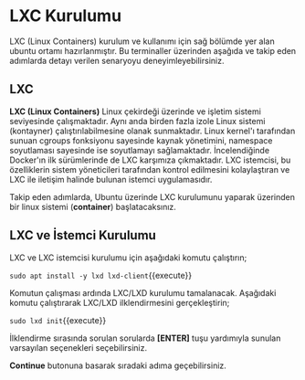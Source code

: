 # LXC Kurulumu

LXC (Linux Containers) kurulum ve kullanımı için sağ bölümde yer alan ubuntu ortamı hazırlanmıştır. Bu terminaller üzerinden aşağıda ve takip eden adımlarda detayı verilen senaryoyu deneyimleyebilirsiniz.

## LXC

**LXC (Linux Containers)** Linux çekirdeği üzerinde ve işletim sistemi seviyesinde çalışmaktadır. Aynı anda birden fazla izole Linux sistemi (kontayner) çalıştırılabilmesine olanak sunmaktadır. Linux kernel'ı tarafından sunuan cgroups fonksiyonu sayesinde kaynak yönetimini, namespace soyutlaması sayesinde ise soyutlamayı sağlamaktadır. İncelendiğinde Docker'ın ilk sürümlerinde de LXC karşımıza çıkmaktadır. LXC istemcisi, bu özelliklerin sistem yöneticileri tarafından kontrol edilmesini kolaylaştıran ve LXC ile iletişim halinde bulunan istemci uygulamasıdır.

Takip eden adımlarda, Ubuntu üzerinde LXC kurulumunu yaparak üzerinden bir linux sistemi (__container__) başlatacaksınız.

## LXC ve İstemci Kurulumu

LXC ve LXC istemcisi kurulumu için aşağıdaki komutu çalıştırın;

`sudo apt install -y lxd lxd-client`{{execute}}

Komutun çalışması ardında LXC/LXD kurulumu tamalanacak. Aşağıdaki komutu çalıştırarak LXC/LXD ilklendirmesini gerçekleştirin;

`sudo lxd init`{{execute}}

İlklendirme sırasında sorulan sorularda __[ENTER]__ tuşu yardımıyla sunulan varsayılan seçenekleri seçebilirsiniz.

**Continue** butonuna basarak sıradaki adıma geçebilirsiniz.
